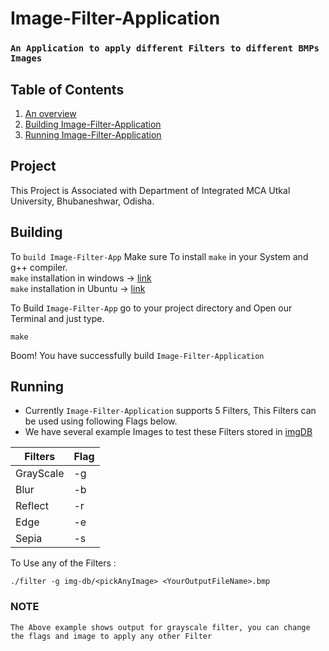 # Image-Filter-Application
### `An Application to apply different Filters to different BMPs Images`
## Table of Contents

1) [An overview](#project)
2) [Building Image-Filter-Application](#building)
3) [Running Image-Filter-Application](#running)

## Project

This Project is Associated with Department of Integrated MCA Utkal University, Bhubaneshwar, Odisha.
## Building

To `build Image-Filter-App` Make sure To install `make` in your System and g++ compiler.<br>
`make` installation in windows -> [link](https://www.technewstoday.com/install-and-use-make-in-windows/)<br>
`make` installation in Ubuntu -> [link](https://askubuntu.com/questions/161104/how-do-i-install-make) 

To Build `Image-Filter-App` go to your project directory and Open our Terminal and just type.
```shell
make
```
Boom! You have successfully build `Image-Filter-Application`
## Running

+ Currently `Image-Filter-Application` supports 5 Filters, This Filters can be used using following Flags below.<br>
+ We have several example Images to test these Filters stored in [imgDB](https://github.com/Blaze-Stars/Image-Filter-Application/tree/main/img-db)

| Filters | Flag |
| ------- | ----- |
| GrayScale | -g |
| Blur | -b |
| Reflect | -r |
| Edge | -e |
| Sepia | -s |

To Use any of the Filters :
```shell
./filter -g img-db/<pickAnyImage> <YourOutputFileName>.bmp
```
### NOTE
```
The Above example shows output for grayscale filter, you can change the flags and image to apply any other Filter 
```